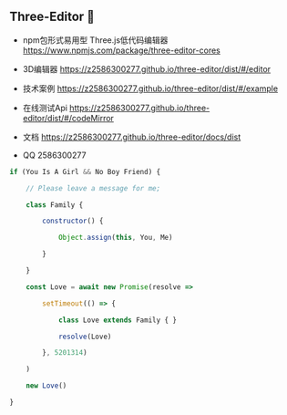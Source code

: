 ## Three-Editor 👋

- npm包形式易用型 Three.js低代码编辑器  https://www.npmjs.com/package/three-editor-cores

- 3D编辑器 https://z2586300277.github.io/three-editor/dist/#/editor

- 技术案例 https://z2586300277.github.io/three-editor/dist/#/example

- 在线测试Api https://z2586300277.github.io/three-editor/dist/#/codeMirror

- 文档 https://z2586300277.github.io/three-editor/docs/dist

- QQ 2586300277

```js
if (You Is A Girl && No Boy Friend) {

    // Please leave a message for me;

    class Family {

        constructor() {

            Object.assign(this, You, Me)

        }

    }

    const Love = await new Promise(resolve =>

        setTimeout(() => {

            class Love extends Family { }

            resolve(Love)

        }, 5201314)

    )

    new Love()

}
```
